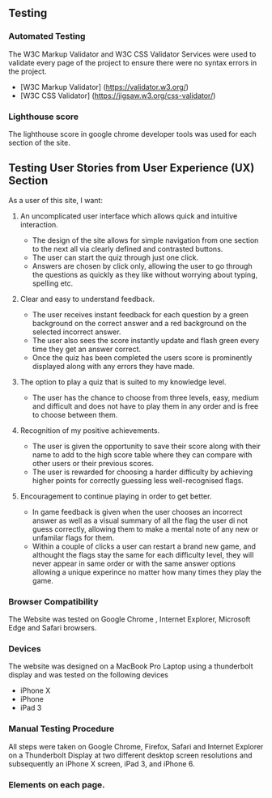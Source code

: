 ## **Testing**

### **Automated Testing**

The W3C Markup Validator and W3C CSS Validator Services were used to validate every page of the project to ensure there were no syntax errors in the project.

* [W3C Markup Validator] (https://validator.w3.org/) 
* [W3C CSS Validator] (https://jigsaw.w3.org/css-validator/)


### Lighthouse score

The lighthouse score in google chrome developer tools was used for each section of the site. 



## **Testing User Stories from User Experience (UX) Section**


As a user of this site, I want:

1. An uncomplicated user interface which allows quick and intuitive interaction.
    * The design of the site allows for simple navigation from one section to the next all via clearly defined and contrasted buttons. 
    * The user can start the quiz through just one click.
    * Answers are chosen by click only, allowing the user to go through the questions as quickly as they like without worrying about typing, spelling etc.

2. Clear and easy to understand feedback.
    * The user receives instant feedback for each question by a green background on the correct answer and a red background on the selected incorrect answer.
    * The user also sees the score instantly update and flash green every time they get an answer correct.
    * Once the quiz has been completed the users score is prominently displayed along with any errors they have made.

3. The option to play a quiz that is suited to my knowledge level.
    * The user has the chance to choose from three levels, easy, medium and difficult and does not have to play them in any order and is free to choose between them.
    
    

4. Recognition of my positive achievements.
    * The user is given the opportunity to save their score along with their name to add to the high score table where they can compare with other users or their previous scores. 
    * The user is rewarded for choosing a harder difficulty by achieving higher points for correctly guessing less well-recognised flags. 

5. Encouragement to continue playing in order to get better. 
    * In game feedback is given when the user chooses an incorrect answer as well as a visual summary of all the flag the user di not guess correctly, allowing them to make a mental note of any new or unfamilar flags for them. 
    * Within a couple of clicks a user can restart a brand new game, and althought the flags stay the same for each difficulty level, they will never appear in same order or with the same answer options allowing a unique experince no matter how many times they play the game. 

### **Browser Compatibility**

The Website was tested on Google Chrome , Internet Explorer, Microsoft Edge and Safari browsers.

### **Devices**

The website was designed on a MacBook Pro Laptop using a thunderbolt display and was tested on the following devices
* iPhone X 
* iPhone
* iPad 3
 

### **Manual Testing Procedure**

All steps were taken on Google Chrome, Firefox, Safari and Internet Explorer on a Thunderbolt Display at two different desktop screen resolutions and subsequently an iPhone X screen, iPad 3, and iPhone 6.

### **Elements on each page.**



